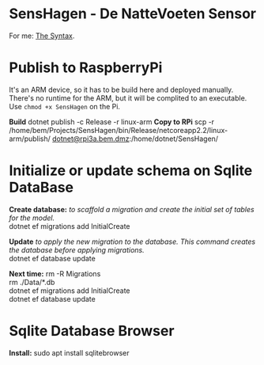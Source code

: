 # SensHagen - De NatteVoeten Sensor
For me: [The Syntax](https://help.github.com/articles/basic-writing-and-formatting-syntax).

# Publish to RaspberryPi 
It's an ARM device, so it has to be build here and deployed manually.
There's no runtime for the ARM, but it will be complited to an executable. Use `chmod +x SensHagen` on the Pi.

**Build** dotnet publish -c Release -r linux-arm
**Copy to RPi** scp -r /home/bem/Projects/SensHagen/bin/Release/netcoreapp2.2/linux-arm/publish/ dotnet@rpi3a.bem.dmz:/home/dotnet/SensHagen/

# Initialize or update schema on Sqlite DataBase
**Create database:** *to scaffold a migration and create the initial set of tables for the model.* <br /> 
dotnet ef migrations add InitialCreate 

**Update** *to apply the new migration to the database. This command creates the database before applying migrations.* <br /> 
dotnet ef database update 

**Next time:**
rm -R Migrations <br /> 
rm ./Data/*.db <br /> 
dotnet ef migrations add InitialCreate <br /> 
dotnet ef database update <br /> 

# Sqlite Database Browser
**Install:** sudo apt install sqlitebrowser


